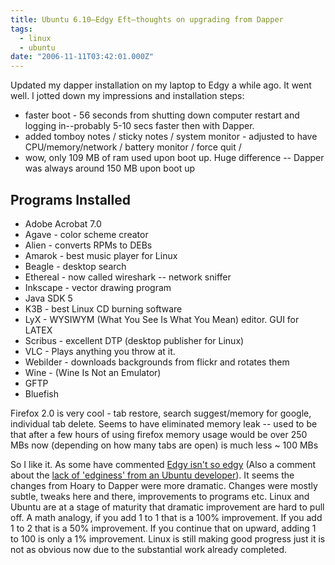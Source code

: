 ```yaml
---
title: Ubuntu 6.10—Edgy Eft—thoughts on upgrading from Dapper
tags:
  - linux
  - ubuntu
date: "2006-11-11T03:42:01.000Z"
---
```


Updated my dapper installation on my laptop to Edgy a while ago. It went well. I jotted down my impressions and installation steps:

- faster boot - 56 seconds from shutting down computer restart and logging in--probably 5-10 secs faster then with Dapper.
- added tomboy notes / sticky notes / system monitor - adjusted to have CPU/memory/network / battery monitor / force quit /
- wow, only 109 MB of ram used upon boot up. Huge difference -- Dapper was always around 150 MB upon boot up

## Programs Installed
- Adobe Acrobat 7.0
- Agave - color scheme creator
- Alien - converts RPMs to DEBs
- Amarok - best music player for Linux
- Beagle - desktop search
- Ethereal - now called wireshark -- network sniffer
- Inkscape - vector drawing program
- Java SDK 5
- K3B - best Linux CD burning software
- LyX - WYSIWYM (What You See Is What You Mean) editor. GUI for LATEX
- Scribus - excellent DTP (desktop publisher for Linux)
- VLC - Plays anything you throw at it.
- Webilder - downloads backgrounds from flickr and rotates them
- Wine - (Wine Is Not an Emulator)
- GFTP
- Bluefish

Firefox 2.0 is very cool - tab restore, search suggest/memory for google, individual tab delete. Seems to have eliminated memory leak -- used to be that after a few hours of using firefox memory usage would be over 250 MBs now (depending on how many tabs are open) is much less ~ 100 MBs

So I like it. As some have commented [Edgy isn't so edgy][0] (Also a comment about the [lack of 'edginess' from an Ubuntu developer][1]). It seems the changes from Hoary to Dapper were more dramatic. Changes were mostly subtle, tweaks here and there, improvements to programs etc. Linux and Ubuntu are at a stage of maturity that dramatic improvement are hard to pull off. A math analogy, if you add 1 to 1 that is a 100% improvement. If you add 1 to 2 that is a 50% improvement. If you continue that on upward, adding 1 to 100 is only a 1% improvement. Linux is still making good progress just it is not as obvious now due to the substantial work already completed.


[0]: http://www.linux.com/article.pl?sid=06/10/26/1552208
[1]: http://www.netsplit.com/blog/articles/2006/10/27/not-that-edgy
